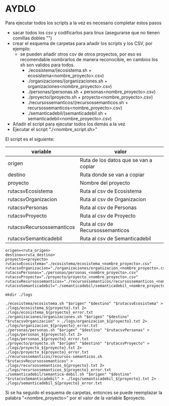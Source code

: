 # AYDLO
Para ejecutar todos los scripts a la vez es necesario completar estos pasos

 - sacar todos los csv y codificarlos para linux (asegurarse que no tienen comillas dobles "")
 - crear el esquema de carpetas para añadir los scripts y los CSV, por ejemplo:
    - se pueden añadir otros csv de otros proyectos, por eso es recomendable nombrarlos de manera reconocible, en cambios los sh son validos para todos.
        - ./ecosistema/(ecosistema.sh + ecosistema<nombre_proyecto>.csv)
        - ./organizaciones/(organizaciones.sh + organizaciones<nombre_proyecto>.csv)
        - ./personas/(personas.sh + personas<nombre_proyecto>.csv)
        - ./proyecto/(proyecto.sh + proyecto<nombre_proyecto>.csv)
        - ./recursossemanticos/(recursossemanticos.sh + recursossemanticos<nombre_proyecto>.csv)
        - ./semanticadebil/(semanticadebil.sh + semanticadebil<nombre_proyecto>.csv)
 - Añadir el script para ejecutar todos los demás a la vez
 - Ejecutar el script "./<nombre_script.sh>"

El script es el siguiente:



|variable|valor
|-----|--------
|origen| Ruta de los datos que se van a copiar
|destino| Ruta donde se van a copiar
|proyecto| Nombre del proyecto
|rutacsvEcosistema| Ruta al csv de Ecosistema
|rutacsvOrganizacion| Ruta al csv de Organizacion
|rutacsvPersonas| Ruta al csv de Personas
|rutacsvProyecto| Ruta al csv de Proyecto
|rutacsvRecursossemanticos| Ruta al csv de Recursossemanticos
|rutacsvSemanticadebil| Ruta al csv de Semanticadebil


```
origen=<ruta_origen>
destino=<ruta_destino>
proyecto=<proyecto>
rutacsvEcosistema="./ecosistema/ecosistema_<nombre_proyecto>.csv"
rutacsvOrganizacion="./organizaciones/organizacion_<nombre_proyecto>.csv"
rutacsvPersonas="./personas/personas_<nombre_proyecto>.csv"
rutacsvProyecto="./proyecto/proyecto_<nombre_proyecto>.csv"
rutacsvRecursossemanticos="./recursossemanticos/recursossemanticos_<nombre_proyecto>.csv"
rutacsvSemanticadebil="./semanticadebil/semanticadebil_<nombre_proyecto>.csv"

mkdir ./logs

./ecosistema/ecosistema.sh "$origen" "$destino" "$rutacsvEcosistema" > ./logs/ecosistema_${proyecto}.txt 2> ./logs/ecosistema_${proyecto}_error.txt
./organizaciones/organizaciones.sh "$origen" "$destino" "$rutacsvOrganizacion" > ./logs/organizacion_${proyecto}.txt 2> ./logs/organizacion_${proyecto}_error.txt
./personas/personas.sh "$origen" "$destino" "$rutacsvPersonas" > ./logs/personas_${proyecto}.txt 2> ./logs/personas_${proyecto}_error.txt
./proyecto/proyecto.sh "$origen" "$destino" "$rutacsvProyecto" > ./logs/proyecto_${proyecto}.txt 2> ./logs/proyecto_${proyecto}_error.txt
./recursossemanticos/recursos-semanticos.sh "$rutacsvRecursossemanticos" > ./logs/recursossemanticos_${proyecto}.txt 2> ./logs/recursossemanticos_${proyecto}_error.txt
./semanticadebil/semantica-debil.sh "$origen" "$destino" "$rutacsvSemanticadebil" > ./logs/semanticadebil_${proyecto}.txt 2> ./logs/semanticadebil_${proyecto}_error.txt
```


Si se ha seguido el esquema de carpetas, entonces se puede reemplazar la palabra "<nombre_proyecto>" por el valor de la variable $proyecto.